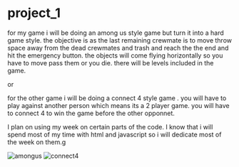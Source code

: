 # project_1
for my game i will be doing an among us style game but turn it into a hard game style. the objective is as the last remaining crewmate is to move throw space away from the dead crewmates and trash and reach the the end and hit the emergency button. the objects will come flying horizontally so you have to move pass them or you die. there will be levels included in the game.


or

for the other game i will be doing a connect 4 style game . you will have to play against another person which means its a 2 player game. you will have to connect 4 to win the game before the other opponnet.


I plan on using my week on certain parts of the code. I know that i will spend most of my time with html and javascript so i will dedicate most of the week on them.g


![amongus](idea1.jpg)
![connect4](IMG_5982.jpg)
